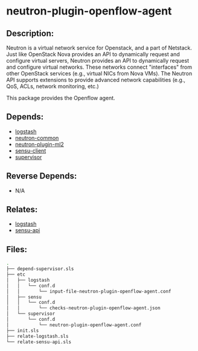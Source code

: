 # neutron-plugin-openflow-agent

## Description:

Neutron is a virtual network service for Openstack, and a part of Netstack. Just like OpenStack Nova provides an API to dynamically request and configure virtual servers, Neutron provides an API to dynamically request and configure virtual networks. These networks connect "interfaces" from other OpenStack services (e.g., virtual NICs from Nova VMs). The Neutron API supports extensions to provide advanced network capabilities (e.g., QoS, ACLs, network monitoring, etc.)

This package provides the Openflow agent.

## Depends:

  -  [logstash](/salt/logstash)
  -  [neutron-common](/salt/neutron-common)
  -  [neutron-plugin-ml2](/salt/neutron-plugin-ml2)
  -  [sensu-client](/salt/sensu-client)
  -  [supervisor](/salt/supervisor)

## Reverse Depends:

  -  N/A

## Relates:

  -  [logstash](/salt/logstash)
  -  [sensu-api](/salt/sensu-api)

## Files:

```bash
.
├── depend-supervisor.sls
├── etc
│   ├── logstash
│   │   └── conf.d
│   │       └── input-file-neutron-plugin-openflow-agent.conf
│   ├── sensu
│   │   └── conf.d
│   │       └── checks-neutron-plugin-openflow-agent.json
│   └── supervisor
│       └── conf.d
│           └── neutron-plugin-openflow-agent.conf
├── init.sls
├── relate-logstash.sls
└── relate-sensu-api.sls
```
